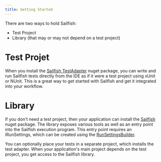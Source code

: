 ```yaml
---
title: Getting Started
---
```


There are two ways to hold Sailfish:

- Test Project
- Library (that may or may not depend on a test project)

# Test Projet

When you install the [Sailfish TestAdapter](https://www.nuget.org/packages/Sailfish.TestAdapter) nuget package, you can write and run Sailfish tests directly from the IDE as if it were a test project using xUnit or NUnit. This is a great way to get started with Sailfish and get it integrated into your workflow.

# Library

If you don't need a test project, then your application can install the [Sailfish](https://www.nuget.org/packages/Sailfish) nuget package. The library exposes various tools as well as an entry point into the Sailfish execution program. This entry point requires an IRunSettings, which can be created using the [RunSettingsBuilder](https://github.com/paulegradie/Sailfish/blob/main/source/Sailfish/RunSettingsBuilder.cs).

You can optionally place your tests in a separate project, which installs the test adapter. When your application's main project depends on the test project, you get access to the Sailfish library.
